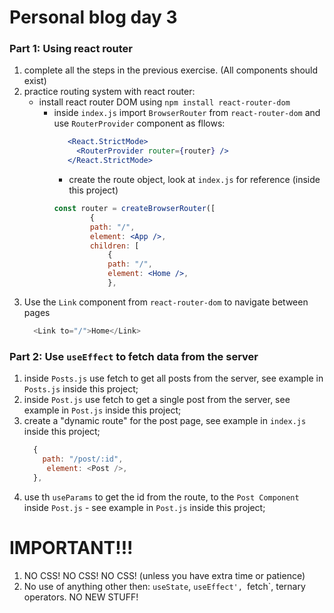 # Personal blog day 3

### Part 1: Using react router

1. complete all the steps in the previous exercise. (All components should exist)
2. practice routing system with react router:
   - install react router DOM using `npm install react-router-dom`
     - inside `index.js` import `BrowserRouter` from `react-router-dom` and use `RouterProvider` component as fllows:
        ```jsx
           <React.StrictMode>
             <RouterProvider router={router} />
           </React.StrictMode>
       ``` 
       - create the route object, look at `index.js` for reference (inside this project)
        ```jsx
       const router = createBrowserRouter([
                {
                path: "/",
                element: <App />,
                children: [
                    {
                    path: "/",
                    element: <Home />,
                    },
       ````
3. Use the `Link` component from `react-router-dom` to navigate between pages
    ```js
      <Link to="/">Home</Link>
    ```

### Part 2: Use `useEffect` to fetch data from the server 
1. inside `Posts.js` use fetch to get all posts from the server, see example in `Posts.js` inside this project;
2. inside `Post.js` use fetch to get a single post from the server, see example in `Post.js` inside this project;
3. create a "dynamic route" for the post page, see example in `index.js` inside this project;
   ```js
     {
       path: "/post/:id",
        element: <Post />,
     },
   ```
4. use th `useParams` to get the id from the route, to the `Post Component` inside `Post.js` - see example in `Post.js` inside this project;


# IMPORTANT!!!

1. NO CSS! NO CSS! NO CSS! (unless you have extra time or patience)
2. No use of anything other then: `useState`, `useEffect', `fetch`, ternary operators. NO NEW STUFF!



